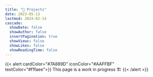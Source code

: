 ```yaml
---
title: "💼 Projects"
date: 2023-05-13
lastmod: 2024-02-14
cascade:
  showDate: false
  showAuthor: false
  invertPagination: true
  showViews: false
  showLikes: false
  showReadingTime: false
---
```


{{< alert cardColor="#7A889D" iconColor="#AAFFBF" textColor="#f1faee">}}
This page is a work in progress 🏗️
{{< /alert >}}
